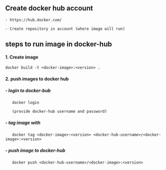 ## Create docker hub account
    - https://hub.docker.com/
    
    - Create repository in account (where image will run)

## steps to run image in docker-hub
#### 1. Create image
    docker build -t <docker-image>:<version> .
#### 2. push images to docker hub
##### - login to docker-bub
       docker login

       (provide docker-hub username and password)
##### - tag image with 
       docker tag <docker-image>:<version> <docker-hub-username>/<docker-image>:<version>
##### - push image to docker-hub
       docker push <docker-hub-username>/<docker-image>:<version>



